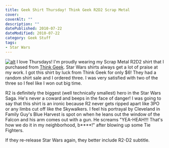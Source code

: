 ```yaml
---
title: Geek Shirt Thursday! Think Geek R2D2 Scrap Metal
cover:
coverAlt: ""
description: ""
datePublished: 2010-07-22
dateModified: 2010-07-22
category: Geek Stuff
tags:
- Star Wars
---
```


[![alt](http://blog.worthyd.com/wp-content/uploads/2010/07/scrap-metal-150x150.jpg)](http://blog.worthyd.com/wp-content/uploads/2010/07/scrap-metal.jpg) I love Thursdays!  I'm proudly wearing my Scrap Metal R2D2 shirt that I purchased from [Think Geek](http://www.thinkgeek.com).  Star Wars shirts always get a lot of praise at my work.  I got this shirt by luck from Think Geek for only $6!  They had a random shirt sale and I ordered three.  I was very satisfied with two of the three so I feel like I won out big time.

R2 is definitely the biggest (well technically smallest) hero in the Star Wars Saga.  He's never a coward and beeps in the face of danger!  I was going to say that this shirt is an ironic because R2 never gets ripped apart like 3PO or any limbs cut off like the Skywalkers.  I feel his portrayal by Cleveland in  Family Guy's Blue Harvest is spot on when he leans out the window of the Falcon and his arm comes out with a gun. He screams "YEA-HEAH!!! That's how we do it in my neighborhood, b****!" after blowing up some Tie Fighters.

If they re-release Star Wars again, they better include R2-D2 subtitle.

